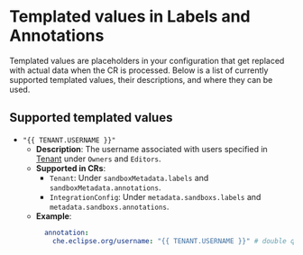 # Templated values in Labels and Annotations

Templated values are placeholders in your configuration that get replaced with actual data when the CR is processed. Below is a list of currently supported templated values, their descriptions, and where they can be used.

## Supported templated values

- `"{{ TENANT.USERNAME }}"`
  - **Description**: The username associated with users specified in [Tenant](../tutorials/tenant/create-tenant.md) under `Owners` and `Editors`. 
  - **Supported in CRs**:
    - `Tenant`: Under `sandboxMetadata.labels` and `sandboxMetadata.annotations`.
    - `IntegrationConfig`: Under `metadata.sandboxs.labels` and `metadata.sandboxs.annotations`.
  - **Example**:
    ```yaml
      annotation:
        che.eclipse.org/username: "{{ TENANT.USERNAME }}" # double quotes are required
    ```
